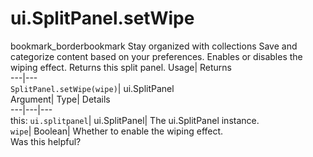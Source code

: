  
#  ui.SplitPanel.setWipe
bookmark_borderbookmark Stay organized with collections  Save and categorize content based on your preferences.
Enables or disables the wiping effect. 
Returns this split panel.
Usage| Returns  
---|---  
`SplitPanel.setWipe(wipe)`| ui.SplitPanel  
Argument| Type| Details  
---|---|---  
this: `ui.splitpanel`| ui.SplitPanel| The ui.SplitPanel instance.  
`wipe`| Boolean| Whether to enable the wiping effect.  
Was this helpful?

